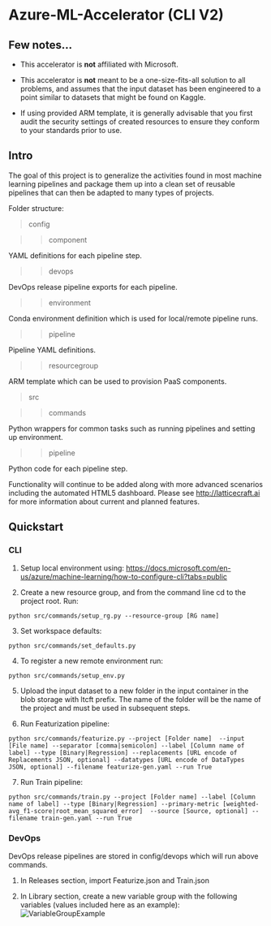 # Azure-ML-Accelerator (CLI V2)

## Few notes...

- This accelerator is **not** affiliated with Microsoft.

- This accelerator is **not** meant to be a one-size-fits-all solution to all problems, and assumes that the input dataset has been engineered to a point similar to datasets that might be found on Kaggle.

- If using provided ARM template, it is generally advisable that you first audit the security settings of created resources to ensure they conform to your standards prior to use.

## Intro

The goal of this project is to generalize the activities found in most machine learning pipelines and package them up into a clean set of reusable pipelines that can then be adapted to many types of projects.

Folder structure:

> config

>> component

YAML definitions for each pipeline step.

>> devops

DevOps release pipeline exports for each pipeline.

>> environment

Conda environment definition which is used for local/remote pipeline runs.

>> pipeline

Pipeline YAML definitions.

>> resourcegroup

ARM template which can be used to provision PaaS components.

> src

>> commands

Python wrappers for common tasks such as running pipelines and setting up environment.

>> pipeline

Python code for each pipeline step.

Functionality will continue to be added along with more advanced scenarios including the automated HTML5 dashboard.  Please see http://latticecraft.ai for more information about current and planned features.

## Quickstart

### CLI

1. Setup local environment using: https://docs.microsoft.com/en-us/azure/machine-learning/how-to-configure-cli?tabs=public

2. Create a new resource group, and from the command line cd to the project root.  Run:
~~~
python src/commands/setup_rg.py --resource-group [RG name]
~~~
3. Set workspace defaults:
~~~
python src/commands/set_defaults.py
~~~
4. To register a new remote environment run:
~~~
python src/commands/setup_env.py
~~~
5. Upload the input dataset to a new folder in the input container in the blob storage with ltcft prefix.  The name of the folder will be the name of the project and must be used in subsequent steps.

6. Run Featurization pipeline:
~~~
python src/commands/featurize.py --project [Folder name]  --input [File name] --separator [comma|semicolon] --label [Column name of label] --type [Binary|Regression] --replacements [URL encode of Replacements JSON, optional] --datatypes [URL encode of DataTypes JSON, optional] --filename featurize-gen.yaml --run True
~~~
7. Run Train pipeline:
~~~
python src/commands/train.py --project [Folder name] --label [Column name of label] --type [Binary|Regression] --primary-metric [weighted-avg_f1-score|root_mean_squared_error]  --source [Source, optional] --filename train-gen.yaml --run True
~~~

### DevOps

DevOps release pipelines are stored in config/devops which will run above commands.

1. In Releases section, import Featurize.json and Train.json

2. In Library section, create a new variable group with the following variables (values included here as an example):
![VariableGroupExample](https://user-images.githubusercontent.com/1169037/177462462-802632ac-1b41-4721-9598-f61f42899f0a.png)


